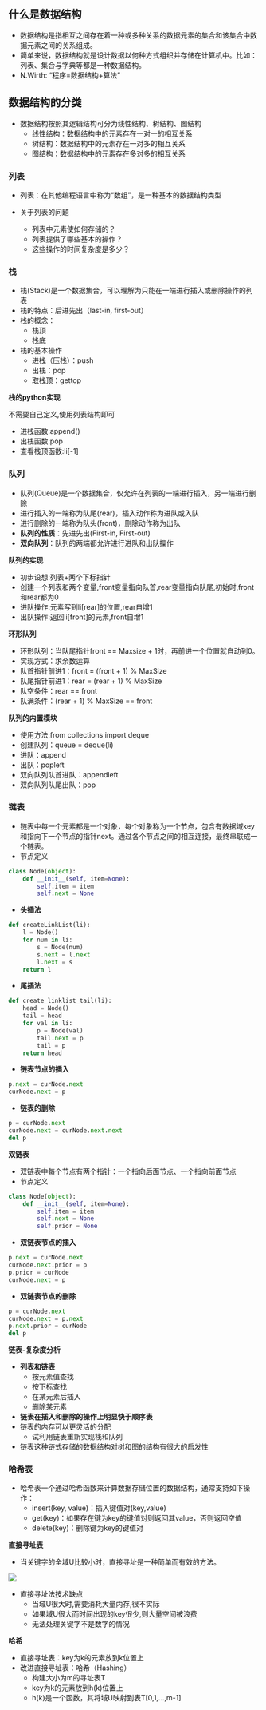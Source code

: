 ## 什么是数据结构

- 数据结构是指相互之间存在着一种或多种关系的数据元素的集合和该集合中数据元素之间的关系组成。
- 简单来说，数据结构就是设计数据以何种方式组织并存储在计算机中。比如：列表、集合与字典等都是一种数据结构。
- N.Wirth: “程序=数据结构+算法”

## 数据结构的分类

- 数据结构按照其逻辑结构可分为线性结构、树结构、图结构
	- 线性结构：数据结构中的元素存在一对一的相互关系
	- 树结构：数据结构中的元素存在一对多的相互关系
	- 图结构：数据结构中的元素存在多对多的相互关系

### 列表

- 列表：在其他编程语言中称为“数组”，是一种基本的数据结构类型

- 关于列表的问题

	- 列表中元素使如何存储的？
	- 列表提供了哪些基本的操作？
	- 这些操作的时间复杂度是多少？

	

### 栈

- 栈(Stack)是一个数据集合，可以理解为只能在一端进行插入或删除操作的列表
- 栈的特点：后进先出（last-in, first-out）
- 栈的概念：
	- 栈顶
	- 栈底
- 栈的基本操作
	- 进栈（压栈）：push
	- 出栈：pop
	- 取栈顶：gettop

**栈的python实现**

不需要自己定义,使用列表结构即可

- 进栈函数:append()
- 出栈函数:pop
- 查看栈顶函数:li[-1]

### 队列

- 队列(Queue)是一个数据集合，仅允许在列表的一端进行插入，另一端进行删除
- 进行插入的一端称为队尾(rear)，插入动作称为进队或入队
- 进行删除的一端称为队头(front)，删除动作称为出队
- **队列的性质**：先进先出(First-in, First-out)
- **双向队列**：队列的两端都允许进行进队和出队操作

**队列的实现**

- 初步设想:列表+两个下标指针
- 创建一个列表和两个变量,front变量指向队首,rear变量指向队尾,初始时,front和rear都为0
- 进队操作:元素写到li[rear]的位置,rear自增1
- 出队操作:返回li[front]的元素,front自增1

**环形队列**

- 环形队列：当队尾指针front == Maxsize + 1时，再前进一个位置就自动到0。
- 实现方式：求余数运算
- 队首指针前进1：front = (front + 1) % MaxSize
- 队尾指针前进1：rear = (rear + 1) % MaxSize
- 队空条件：rear == front
- 队满条件：(rear + 1) % MaxSize == front

**队列的内置模块**

- 使用方法:from collections import deque
- 创建队列：queue = deque(li)
- 进队：append
- 出队：popleft
- 双向队列队首进队：appendleft
- 双向队列队尾出队：pop

### 链表

- 链表中每一个元素都是一个对象，每个对象称为一个节点，包含有数据域key和指向下一个节点的指针next。通过各个节点之间的相互连接，最终串联成一个链表。
- 节点定义

```python
class Node(object): 
	def __init__(self, item=None):      
		self.item = item    
		self.next = None

```

- **头插法**

```python
def createLinkList(li):
	l = Node()
    for num in li:
        s = Node(num)
        s.next = l.next
        l.next = s
    return l
```

- **尾插法**

```python
def create_linklist_tail(li):
    head = Node()
    tail = head
    for val in li:
        p = Node(val)
        tail.next = p
        tail = p
    return head
```

- **链表节点的插入**

```python
p.next = curNode.next
curNode.next = p
```

- **链表的删除**

```python
p = curNode.next
curNode.next = curNode.next.next
del p
```

**双链表**

- 双链表中每个节点有两个指针：一个指向后面节点、一个指向前面节点
- 节点定义

```python
class Node(object): 
    def __init__(self, item=None): 
        self.item = item       
        self.next = None
        self.prior = None
```

- **双链表节点的插入**

```python
p.next = curNode.next
curNode.next.prior = p
p.prior = curNode
curNode.next = p
```

- **双链表节点的删除**

```python
p = curNode.next
curNode.next = p.next
p.next.prior = curNode
del p
```

**链表-复杂度分析**

- **列表和链表**
	- 按元素值查找
	- 按下标查找
	- 在某元素后插入
	- 删除某元素
- **链表在插入和删除的操作上明显快于顺序表**
- 链表的内存可以更灵活的分配
	- 试利用链表重新实现栈和队列
- 链表这种链式存储的数据结构对树和图的结构有很大的启发性

### 哈希表

- 哈希表一个通过哈希函数来计算数据存储位置的数据结构，通常支持如下操作：
	- insert(key, value)：插入键值对(key,value)
	- get(key)：如果存在键为key的键值对则返回其value，否则返回空值
	- delete(key)：删除键为key的键值对

**直接寻址表**

- 当关键字的全域U比较小时，直接寻址是一种简单而有效的方法。

![](C:/Users/Administrator/Desktop/learning/docs/img/%E5%AF%BB%E5%9D%80%E8%A1%A8.png)

- 直接寻址法技术缺点
	- 当域U很大时,需要消耗大量内存,很不实际
	- 如果域U很大而时间出现的key很少,则大量空间被浪费
	- 无法处理关键字不是数字的情况

**哈希**

- 直接寻址表：key为k的元素放到k位置上
- 改进直接寻址表：哈希（Hashing）
	- 构建大小为m的寻址表T
	- key为k的元素放到h(k)位置上
	- h(k)是一个函数，其将域U映射到表T[0,1,...,m-1]

